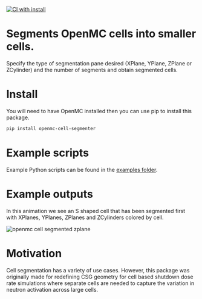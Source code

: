 [![CI with install](https://github.com/fusion-energy/openmc_cell_segmenter/actions/workflows/ci_with_install.yml/badge.svg)](https://github.com/fusion-energy/openmc_cell_segmenter/actions/workflows/ci_with_install.yml)

# Segments OpenMC cells into smaller cells.

Specify the type of segmentation pane desired (XPlane, YPlane, ZPlane or ZCylinder) and the number of segments and obtain segmented cells.

# Install

You will need to have OpenMC installed then you can use pip to install this package.

```bash
pip install openmc-cell-segmenter
```
# Example scripts

Example Python scripts can be found in the [examples folder](https://github.com/fusion-energy/openmc_cell_segmenter/tree/main/example).

# Example outputs

In this animation we see an S shaped cell that has been segmented first with XPlanes, YPlanes, ZPlanes and ZCylinders colored by cell.


![openmc cell segmented zplane](https://user-images.githubusercontent.com/8583900/268407842-6e8783b4-1bc6-443e-ab01-ec390ae3dfe2.gif)


# Motivation

Cell segmentation has a variety of use cases.
However, this package was originally made for redefining CSG geometry for cell based shutdown dose rate simulations where separate cells are needed to capture the variation in neutron activation across large cells.
